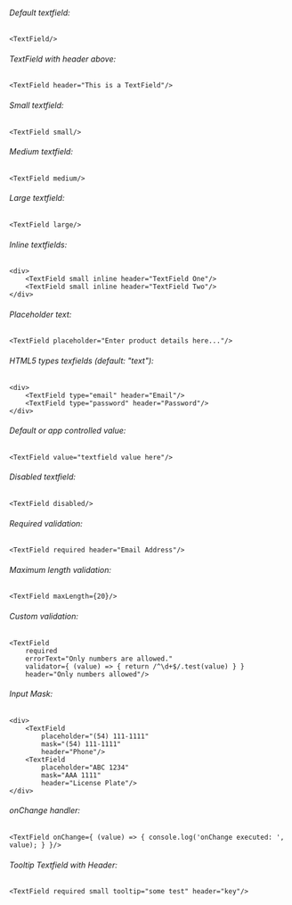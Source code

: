 ###### Default textfield:

    <TextField/>

###### TextField with header above:

    <TextField header="This is a TextField"/>

###### Small textfield:

    <TextField small/>

###### Medium textfield:

    <TextField medium/>

###### Large textfield:

    <TextField large/>

###### Inline textfields:

    <div>
        <TextField small inline header="TextField One"/>
        <TextField small inline header="TextField Two"/>
    </div>

###### Placeholder text:

    <TextField placeholder="Enter product details here..."/>

###### HTML5 types texfields (default: "text"):

	<div>
		<TextField type="email" header="Email"/>
    	<TextField type="password" header="Password"/>
    </div>

###### Default or app controlled value:

	<TextField value="textfield value here"/>

###### Disabled textfield:

    <TextField disabled/>

###### Required validation:

    <TextField required header="Email Address"/>

###### Maximum length validation:

    <TextField maxLength={20}/>

###### Custom validation:

    <TextField
        required
    	errorText="Only numbers are allowed."
    	validator={ (value) => { return /^\d+$/.test(value) } }
    	header="Only numbers allowed"/>

###### Input Mask:

	<div>
	    <TextField
	    	placeholder="(54) 111-1111"
	    	mask="(54) 111-1111"
	    	header="Phone"/>
    	<TextField
	    	placeholder="ABC 1234"
	    	mask="AAA 1111"
	    	header="License Plate"/>
	</div>

###### onChange handler:

    <TextField onChange={ (value) => { console.log('onChange executed: ', value); } }/>

###### Tooltip Textfield with Header:

    <TextField required small tooltip="some test" header="key"/>
